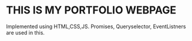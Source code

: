 # THIS IS MY PORTFOLIO WEBPAGE
Implemented using HTML,CSS,JS.
Promises, Queryselector, EventListners are used in this.

